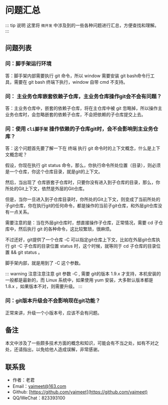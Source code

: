 # 问题汇总


::: tip 说明
这里将 `微开发` 中涉及到的一些各种问题进行汇总，方便查找和理解。
:::

## 问题列表


### 问：脚手架运行环境

答：脚手架内部需要执行 git 命令，所以 window 需要安装 git bash命令行工具，需要在 git bash 终端下执行，window 自带 cmd 不支持。

### 问： 主业务仓库嵌套依赖子仓库，主业务仓库操作git会不会有问题？

答：主业务仓库中，嵌套的依赖子仓库，将在主仓库中被 git 忽略掉，所以操作主业务仓库时，会忽略嵌套的依赖子仓库，不会把依赖的子仓库提交上去。


### 问：使用 `cli脚手架` 操作依赖的子仓库git时，会不会影响到主业务仓库？

答：这个问题首先要了解一下在 终端 执行 git 命令时的上下文概念，什么是上下文概念呢？

假设，你现在执行 git status 命令，那么，你执行命令所处位置（目录），则必须是一个仓库，你这个仓库目录，就是git的上下文。

然后，当出现了 仓库嵌套子仓库时，只要你没有进入到子仓库的目录，那么，你所处的Git上下文，依然是外层的Git仓库。

但是，当你一旦进入到子仓库目录时，你所处的Git上下文，则变成了当前所处的子git仓库，你在执行git的任何命令，都是操作的当前子git仓库，和外层git仓库没有一点关系。

需要注意的是：当在外层git仓库时，想直接操作子仓库，正常情况，需要 cd 子仓库中，然后执行 git 的各种命令，这比较繁琐，很麻烦。

不过还好，git提供了一个仓库 -C 可以指定git仓库上下文，比如在外层git仓库执行 git -C 子仓库的目录位置 status 时，这个时候，就等同于 cd 子仓库的目录位置 && git status 。

脚手架内部，就是用到了 -C 这个参数。

::: warning 注意注意注意
git 参数 -C , 需要 git的版本 1.9.x 才支持，本机安装的一般都是最新的，而 Linux 系统中，如果使用 yum 安装，大多默认版本都是 1.8.x ，如果版本不对，则需要升级。
:::

### 问：git版本升级会不会影响现在git功能？

正常来讲，升级一个小版本号，应该不会有问题。

## 备注

本文中涉及了一些颇多技术方面的概念和知识，可能会有不当之处，如有不对之处，还请指出，以免给他人造成误解，非常感谢。


## 联系我

- 作者：老君
- Email：yaimeet@163.com
- Github: [https://github.com/yaimeet](https://github.com/yaimeet)
- QQ/WeChat：823393100

